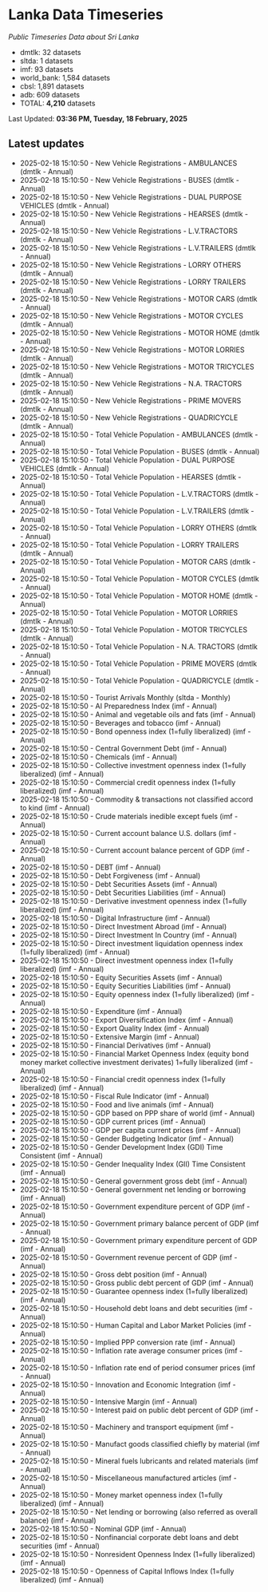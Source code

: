 # Lanka Data Timeseries
*Public Timeseries Data about Sri Lanka*

* dmtlk: 32 datasets
* sltda: 1 datasets
* imf: 93 datasets
* world_bank: 1,584 datasets
* cbsl: 1,891 datasets
* adb: 609 datasets
* TOTAL: **4,210** datasets

Last Updated: **03:36 PM, Tuesday, 18 February, 2025**

## Latest updates

* 2025-02-18 15:10:50 - New Vehicle Registrations - AMBULANCES (dmtlk - Annual)
* 2025-02-18 15:10:50 - New Vehicle Registrations - BUSES (dmtlk - Annual)
* 2025-02-18 15:10:50 - New Vehicle Registrations - DUAL PURPOSE VEHICLES (dmtlk - Annual)
* 2025-02-18 15:10:50 - New Vehicle Registrations - HEARSES (dmtlk - Annual)
* 2025-02-18 15:10:50 - New Vehicle Registrations - L.V.TRACTORS (dmtlk - Annual)
* 2025-02-18 15:10:50 - New Vehicle Registrations - L.V.TRAILERS (dmtlk - Annual)
* 2025-02-18 15:10:50 - New Vehicle Registrations - LORRY OTHERS (dmtlk - Annual)
* 2025-02-18 15:10:50 - New Vehicle Registrations - LORRY TRAILERS (dmtlk - Annual)
* 2025-02-18 15:10:50 - New Vehicle Registrations - MOTOR CARS (dmtlk - Annual)
* 2025-02-18 15:10:50 - New Vehicle Registrations - MOTOR CYCLES (dmtlk - Annual)
* 2025-02-18 15:10:50 - New Vehicle Registrations - MOTOR HOME (dmtlk - Annual)
* 2025-02-18 15:10:50 - New Vehicle Registrations - MOTOR LORRIES (dmtlk - Annual)
* 2025-02-18 15:10:50 - New Vehicle Registrations - MOTOR TRICYCLES (dmtlk - Annual)
* 2025-02-18 15:10:50 - New Vehicle Registrations - N.A. TRACTORS (dmtlk - Annual)
* 2025-02-18 15:10:50 - New Vehicle Registrations - PRIME MOVERS (dmtlk - Annual)
* 2025-02-18 15:10:50 - New Vehicle Registrations - QUADRICYCLE (dmtlk - Annual)
* 2025-02-18 15:10:50 - Total Vehicle Population - AMBULANCES (dmtlk - Annual)
* 2025-02-18 15:10:50 - Total Vehicle Population - BUSES (dmtlk - Annual)
* 2025-02-18 15:10:50 - Total Vehicle Population - DUAL PURPOSE VEHICLES (dmtlk - Annual)
* 2025-02-18 15:10:50 - Total Vehicle Population - HEARSES (dmtlk - Annual)
* 2025-02-18 15:10:50 - Total Vehicle Population - L.V.TRACTORS (dmtlk - Annual)
* 2025-02-18 15:10:50 - Total Vehicle Population - L.V.TRAILERS (dmtlk - Annual)
* 2025-02-18 15:10:50 - Total Vehicle Population - LORRY OTHERS (dmtlk - Annual)
* 2025-02-18 15:10:50 - Total Vehicle Population - LORRY TRAILERS (dmtlk - Annual)
* 2025-02-18 15:10:50 - Total Vehicle Population - MOTOR CARS (dmtlk - Annual)
* 2025-02-18 15:10:50 - Total Vehicle Population - MOTOR CYCLES (dmtlk - Annual)
* 2025-02-18 15:10:50 - Total Vehicle Population - MOTOR HOME (dmtlk - Annual)
* 2025-02-18 15:10:50 - Total Vehicle Population - MOTOR LORRIES (dmtlk - Annual)
* 2025-02-18 15:10:50 - Total Vehicle Population - MOTOR TRICYCLES (dmtlk - Annual)
* 2025-02-18 15:10:50 - Total Vehicle Population - N.A. TRACTORS (dmtlk - Annual)
* 2025-02-18 15:10:50 - Total Vehicle Population - PRIME MOVERS (dmtlk - Annual)
* 2025-02-18 15:10:50 - Total Vehicle Population - QUADRICYCLE (dmtlk - Annual)
* 2025-02-18 15:10:50 - Tourist Arrivals Monthly (sltda - Monthly)
* 2025-02-18 15:10:50 - AI Preparedness Index (imf - Annual)
* 2025-02-18 15:10:50 - Animal and vegetable oils and fats (imf - Annual)
* 2025-02-18 15:10:50 - Beverages and tobacco (imf - Annual)
* 2025-02-18 15:10:50 - Bond openness index (1=fully liberalized) (imf - Annual)
* 2025-02-18 15:10:50 - Central Government Debt (imf - Annual)
* 2025-02-18 15:10:50 - Chemicals (imf - Annual)
* 2025-02-18 15:10:50 - Collective investment openness index (1=fully liberalized) (imf - Annual)
* 2025-02-18 15:10:50 - Commercial credit openness index (1=fully liberalized) (imf - Annual)
* 2025-02-18 15:10:50 - Commodity & transactions not classified accord to kind (imf - Annual)
* 2025-02-18 15:10:50 - Crude materials inedible except fuels (imf - Annual)
* 2025-02-18 15:10:50 - Current account balance U.S. dollars (imf - Annual)
* 2025-02-18 15:10:50 - Current account balance percent of GDP (imf - Annual)
* 2025-02-18 15:10:50 - DEBT (imf - Annual)
* 2025-02-18 15:10:50 - Debt Forgiveness (imf - Annual)
* 2025-02-18 15:10:50 - Debt Securities Assets (imf - Annual)
* 2025-02-18 15:10:50 - Debt Securities Liabilities (imf - Annual)
* 2025-02-18 15:10:50 - Derivative investment openness index (1=fully liberalized) (imf - Annual)
* 2025-02-18 15:10:50 - Digital Infrastructure (imf - Annual)
* 2025-02-18 15:10:50 - Direct Investment Abroad (imf - Annual)
* 2025-02-18 15:10:50 - Direct Investment In Country (imf - Annual)
* 2025-02-18 15:10:50 - Direct investment liquidation openness index (1=fully liberalized) (imf - Annual)
* 2025-02-18 15:10:50 - Direct investment openness index (1=fully liberalized) (imf - Annual)
* 2025-02-18 15:10:50 - Equity Securities Assets (imf - Annual)
* 2025-02-18 15:10:50 - Equity Securities Liabilities (imf - Annual)
* 2025-02-18 15:10:50 - Equity openness index (1=fully liberalized) (imf - Annual)
* 2025-02-18 15:10:50 - Expenditure (imf - Annual)
* 2025-02-18 15:10:50 - Export Diversification Index (imf - Annual)
* 2025-02-18 15:10:50 - Export Quality Index (imf - Annual)
* 2025-02-18 15:10:50 - Extensive Margin (imf - Annual)
* 2025-02-18 15:10:50 - Financial Derivatives (imf - Annual)
* 2025-02-18 15:10:50 - Financial Market Openness Index (equity bond money market collective investment derivates) 1=fully liberalized (imf - Annual)
* 2025-02-18 15:10:50 - Financial credit openness index (1=fully liberalized) (imf - Annual)
* 2025-02-18 15:10:50 - Fiscal Rule Indicator (imf - Annual)
* 2025-02-18 15:10:50 - Food and live animals (imf - Annual)
* 2025-02-18 15:10:50 - GDP based on PPP share of world (imf - Annual)
* 2025-02-18 15:10:50 - GDP current prices (imf - Annual)
* 2025-02-18 15:10:50 - GDP per capita current prices (imf - Annual)
* 2025-02-18 15:10:50 - Gender Budgeting Indicator (imf - Annual)
* 2025-02-18 15:10:50 - Gender Development Index (GDI) Time Consistent (imf - Annual)
* 2025-02-18 15:10:50 - Gender Inequality Index (GII) Time Consistent (imf - Annual)
* 2025-02-18 15:10:50 - General government gross debt (imf - Annual)
* 2025-02-18 15:10:50 - General government net lending or borrowing (imf - Annual)
* 2025-02-18 15:10:50 - Government expenditure percent of GDP (imf - Annual)
* 2025-02-18 15:10:50 - Government primary balance percent of GDP (imf - Annual)
* 2025-02-18 15:10:50 - Government primary expenditure percent of GDP (imf - Annual)
* 2025-02-18 15:10:50 - Government revenue percent of GDP (imf - Annual)
* 2025-02-18 15:10:50 - Gross debt position (imf - Annual)
* 2025-02-18 15:10:50 - Gross public debt percent of GDP (imf - Annual)
* 2025-02-18 15:10:50 - Guarantee openness index (1=fully liberalized) (imf - Annual)
* 2025-02-18 15:10:50 - Household debt loans and debt securities (imf - Annual)
* 2025-02-18 15:10:50 - Human Capital and Labor Market Policies (imf - Annual)
* 2025-02-18 15:10:50 - Implied PPP conversion rate (imf - Annual)
* 2025-02-18 15:10:50 - Inflation rate average consumer prices (imf - Annual)
* 2025-02-18 15:10:50 - Inflation rate end of period consumer prices (imf - Annual)
* 2025-02-18 15:10:50 - Innovation and Economic Integration (imf - Annual)
* 2025-02-18 15:10:50 - Intensive Margin (imf - Annual)
* 2025-02-18 15:10:50 - Interest paid on public debt percent of GDP (imf - Annual)
* 2025-02-18 15:10:50 - Machinery and transport equipment (imf - Annual)
* 2025-02-18 15:10:50 - Manufact goods classified chiefly by material (imf - Annual)
* 2025-02-18 15:10:50 - Mineral fuels lubricants and related materials (imf - Annual)
* 2025-02-18 15:10:50 - Miscellaneous manufactured articles (imf - Annual)
* 2025-02-18 15:10:50 - Money market openness index (1=fully liberalized) (imf - Annual)
* 2025-02-18 15:10:50 - Net lending or borrowing (also referred as overall balance) (imf - Annual)
* 2025-02-18 15:10:50 - Nominal GDP (imf - Annual)
* 2025-02-18 15:10:50 - Nonfinancial corporate debt loans and debt securities (imf - Annual)
* 2025-02-18 15:10:50 - Nonresident Openness Index (1=fully liberalized) (imf - Annual)
* 2025-02-18 15:10:50 - Openness of Capital Inflows Index (1=fully liberalized) (imf - Annual)